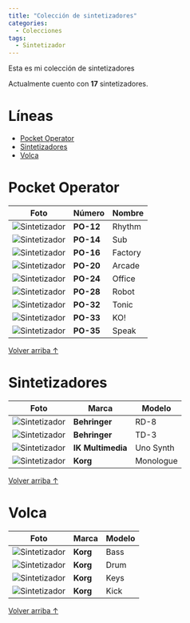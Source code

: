 ```yaml
---
title: "Colección de sintetizadores"
categories:
  - Colecciones
tags:
  - Sintetizador
---
```


Esta es mi colección de sintetizadores

Actualmente cuento con **17** sintetizadores.

# Líneas

- [Pocket Operator](#pocket-operator)
- [Sintetizadores](#sintetizadores)
- [Volca](#volca)

# Pocket Operator

| Foto                                                                            | Número    | Nombre  |
| ------------------------------------------------------------------------------- | --------- | ------- |
| ![Sintetizador](/assets/images/coleccion-sintetizadores/pocket-operator-12.jpg) | **PO-12** | Rhythm  |
| ![Sintetizador](/assets/images/coleccion-sintetizadores/pocket-operator-14.jpg) | **PO-14** | Sub     |
| ![Sintetizador](/assets/images/coleccion-sintetizadores/pocket-operator-16.jpg) | **PO-16** | Factory |
| ![Sintetizador](/assets/images/coleccion-sintetizadores/pocket-operator-20.jpg) | **PO-20** | Arcade  |
| ![Sintetizador](/assets/images/coleccion-sintetizadores/pocket-operator-24.jpg) | **PO-24** | Office  |
| ![Sintetizador](/assets/images/coleccion-sintetizadores/pocket-operator-24.jpg) | **PO-28** | Robot   |
| ![Sintetizador](/assets/images/coleccion-sintetizadores/pocket-operator-32.jpg) | **PO-32** | Tonic   |
| ![Sintetizador](/assets/images/coleccion-sintetizadores/pocket-operator-33.jpg) | **PO-33** | KO!     |
| ![Sintetizador](/assets/images/coleccion-sintetizadores/pocket-operator-35.jpg) | **PO-35** | Speak   |

<a href="#líneas" class="back-to-top">Volver arriba ↑</a>

# Sintetizadores

| Foto                                                                                 | Marca             | Modelo    |
| ------------------------------------------------------------------------------------ | ----------------- | --------- |
| ![Sintetizador](/assets/images/coleccion-sintetizadores/behringer-rd-8.jpg)          | **Behringer**     | RD-8      |
| ![Sintetizador](/assets/images/coleccion-sintetizadores/behringer-td-3.jpg)          | **Behringer**     | TD-3      |
| ![Sintetizador](/assets/images/coleccion-sintetizadores/ik-multimedia-uno-synth.jpg) | **IK Multimedia** | Uno Synth |
| ![Sintetizador](/assets/images/coleccion-sintetizadores/korg-monologue.jpg)          | **Korg**          | Monologue |

<a href="#líneas" class="back-to-top">Volver arriba ↑</a>

# Volca

| Foto                                                                         | Marca    | Modelo |
| ---------------------------------------------------------------------------- | -------- | ------ |
| ![Sintetizador](/assets/images/coleccion-sintetizadores/korg-volca-bass.jpg) | **Korg** | Bass   |
| ![Sintetizador](/assets/images/coleccion-sintetizadores/korg-volca-drum.jpg) | **Korg** | Drum   |
| ![Sintetizador](/assets/images/coleccion-sintetizadores/korg-volca-keys.jpg) | **Korg** | Keys   |
| ![Sintetizador](/assets/images/coleccion-sintetizadores/korg-volca-kick.jpg) | **Korg** | Kick   |

<a href="#líneas" class="back-to-top">Volver arriba ↑</a>
